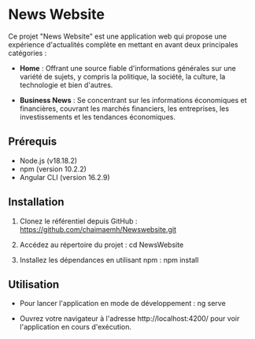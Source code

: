 # News Website

Ce projet "News Website" est une application web qui propose une expérience d'actualités complète en mettant en avant deux principales catégories :

- **Home** : Offrant une source fiable d'informations générales sur une variété de sujets, y compris la politique, la société, la culture, la technologie et bien d'autres.

- **Business News** : Se concentrant sur les informations économiques et financières, couvrant les marchés financiers, les entreprises, les investissements et les tendances économiques.

## Prérequis

- Node.js (v18.18.2)
- npm (version 10.2.2)
- Angular CLI (version 16.2.9)

## Installation

1. Clonez le référentiel depuis GitHub :
 https://github.com/chaimaemh/Newswebsite.git

2. Accédez au répertoire du projet :
 cd NewsWebsite

3. Installez les dépendances en utilisant npm :
 npm install

## Utilisation

- Pour lancer l'application en mode de développement :
 ng serve

- Ouvrez votre navigateur à l'adresse http://localhost:4200/ pour voir l'application en cours d'exécution.


